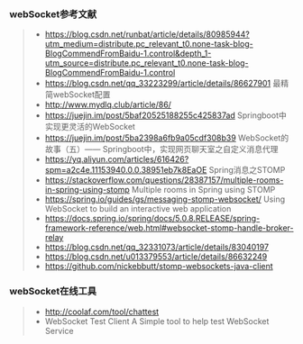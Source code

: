 ### webSocket参考文献
> * https://blog.csdn.net/runbat/article/details/80985944?utm_medium=distribute.pc_relevant_t0.none-task-blog-BlogCommendFromBaidu-1.control&depth_1-utm_source=distribute.pc_relevant_t0.none-task-blog-BlogCommendFromBaidu-1.control
> * https://blog.csdn.net/qq_33223299/article/details/86627901 最精简webSocket配置
> * http://www.mydlq.club/article/86/
> * https://juejin.im/post/5baf20525188255c425837ad Springboot中实现更灵活的WebSocket
> * https://juejin.im/post/5ba2398a6fb9a05cdf308b39 WebSocket的故事（五）—— Springboot中，实现网页聊天室之自定义消息代理
> * https://yq.aliyun.com/articles/616426?spm=a2c4e.11153940.0.0.38951eb7k8EaOE Spring消息之STOMP
> * https://stackoverflow.com/questions/28387157/multiple-rooms-in-spring-using-stomp Multiple rooms in Spring using STOMP
> * https://spring.io/guides/gs/messaging-stomp-websocket/ Using WebSocket to build an interactive web application
> * https://docs.spring.io/spring/docs/5.0.8.RELEASE/spring-framework-reference/web.html#websocket-stomp-handle-broker-relay
> * https://blog.csdn.net/qq_32331073/article/details/83040197
> * https://blog.csdn.net/u013379553/article/details/86632249
> * https://github.com/nickebbutt/stomp-websockets-java-client

### webSocket在线工具
> * http://coolaf.com/tool/chattest
> * WebSocket Test Client A Simple tool to help test WebSocket Service